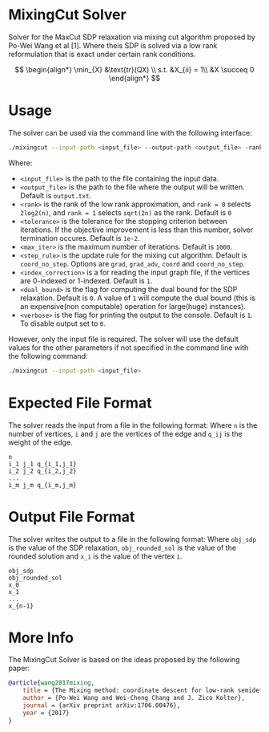 # MixingCut Solver
Solver for the MaxCut SDP relaxation via mixing cut algorithm proposed by Po-Wei Wang et al [1]. Where theis SDP is solved via a low rank reformulation that is exact under certain rank conditions.

$$
\begin{align*}
\min_{X} &\text{tr}(QX) \\
s.t. &X_{ii} = 1\\
&X \succeq 0
\end{align*}
$$

# Usage

The solver can be used via the command line with the following interface:

```bash
./mixingcut --input-path <input_file> --output-path <output_file> -rank <rank> --tolerance <tolerance> --max-iters <max_iter> --index-correction <index-correction> --step-rule <step_rule> --dual-bound <dual_bound> --verbose <verbose>
```

Where:
- `<input_file>` is the path to the file containing the input data. 
- `<output_file>` is the path to the file where the output will be written. Default is ``output.txt``.
- `<rank>` is the rank of the low rank approximation, and ``rank = 0`` selects ``2log2(n)``, and ``rank = 1`` selects ``sqrt(2n)`` as the rank. Default is ``0``
- `<tolerance>` is the tolerance for the stopping criterion between iterations. If the objective improvement is less than this number, solver termination occures. Default is ``1e-2``.
- `<max_iter>` is the maximum number of iterations. Default is ``1000``.
- `<step_rule>` is the update rule for the mixing cut algorithm. Default is ``coord_no_step``. Options are ``grad``, ``grad_adv``, ``coord`` and ``coord_no_step``.
- `<index_correction>` is a for reading the input graph file, if the vertices are 0-indexed or 1-indexed. Default is ``1``.
- `<dual_bound>` is the flag for computing the dual bound for the SDP relaxation. Default is ``0``. A value of ``1`` will compute the dual bound (this is an expensive(non computable) operation for large(huge) instances). 
- `<verbose>` is the flag for printing the output to the console. Default is ``1``. To disable output set to ``0``.

However, only the input file is required. The solver will use the default values for the other parameters if not specified in the command line with the following command:

```bash
./mixingcut --input-path <input_file>
```

# Expected File Format
The solver reads the input from a file in the following format: Where `n` is the number of vertices, `i` and `j` are the vertices of the edge and `q_ij` is the weight of the edge.

```
n
i_1 j_1 q_{i_1,j_1}
i_2 j_2 q_{i_2,j_2}
...
i_m j_m q_{i_m,j_m}
```

# Output File Format
The solver writes the output to a file in the following format: Where ``obj_sdp`` is the value of the SDP relaxation, ``obj_rounded_sol`` is the value of the rounded solution and `x_i` is the value of the vertex `i`.

```
obj_sdp
obj_rounded_sol
x_0
x_1
...
x_{n-1}
```

# More Info 

The MixingCut Solver is based on the ideas proposed by the following paper:

```bibtex
@article{wang2017mixing,
	title = {The Mixing method: coordinate descent for low-rank semidefinite programming},
	author = {Po-Wei Wang and Wei-Cheng Chang and J. Zico Kolter},
	journal = {arXiv preprint arXiv:1706.00476},
	year = {2017}
}
```
